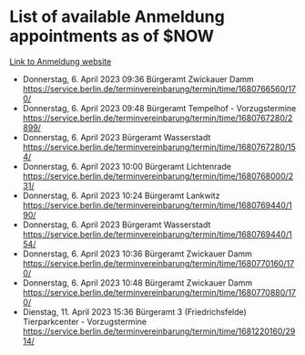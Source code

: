# List of available Anmeldung appointments as of $NOW
[Link to Anmeldung website](https://service.berlin.de/terminvereinbarung/termin/tag.php?termin=1&anliegen[]=120686&dienstleisterlist=122210,122217,327316,122219,327312,122227,327314,122231,327346,122243,327348,122254,122252,329742,122260,329745,122262,329748,122271,327278,122273,327274,122277,327276,330436,122280,327294,122282,327290,122284,327292,122291,327270,122285,327266,122286,327264,122296,327268,150230,329760,122297,327286,122294,327284,122312,329763,122314,329775,122304,327330,122311,327334,122309,327332,317869,122281,327352,122279,329772,122283,122276,327324,122274,327326,122267,329766,122246,327318,122251,327320,122257,327322,122208,327298,122226,327300&herkunft=http%3A%2F%2Fservice.berlin.de%2Fdienstleistung%2F120686%2F)
- Donnerstag, 6. April 2023 09:36 Bürgeramt Zwickauer Damm https://service.berlin.de/terminvereinbarung/termin/time/1680766560/170/
- Donnerstag, 6. April 2023 09:48 Bürgeramt Tempelhof - Vorzugstermine https://service.berlin.de/terminvereinbarung/termin/time/1680767280/2899/
- Donnerstag, 6. April 2023  Bürgeramt Wasserstadt https://service.berlin.de/terminvereinbarung/termin/time/1680767280/154/
- Donnerstag, 6. April 2023 10:00 Bürgeramt Lichtenrade https://service.berlin.de/terminvereinbarung/termin/time/1680768000/231/
- Donnerstag, 6. April 2023 10:24 Bürgeramt Lankwitz https://service.berlin.de/terminvereinbarung/termin/time/1680769440/190/
- Donnerstag, 6. April 2023  Bürgeramt Wasserstadt https://service.berlin.de/terminvereinbarung/termin/time/1680769440/154/
- Donnerstag, 6. April 2023 10:36 Bürgeramt Zwickauer Damm https://service.berlin.de/terminvereinbarung/termin/time/1680770160/170/
- Donnerstag, 6. April 2023 10:48 Bürgeramt Zwickauer Damm https://service.berlin.de/terminvereinbarung/termin/time/1680770880/170/
- Dienstag, 11. April 2023 15:36 Bürgeramt 3 (Friedrichsfelde) Tierparkcenter - Vorzugstermine https://service.berlin.de/terminvereinbarung/termin/time/1681220160/2914/
